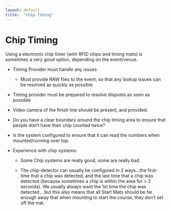 ```yaml
---
layout: default
title:  "Chip Timing"
---
```


# Chip Timing

Using a electronic chip timer (with RFID chips and timing mats) is sometimes a very good option, depending on the event/venue.

* Timing Provider must handle any issues

    * Must provide RAW files to the event, so that any lookup issues can be resolved as quickly as possible

* Timing provider must be prepared to resolve disputes as soon as possible

* Video camera of the finish line should be present, and provided.

* Do you have a clear boundary around the chip timing area to ensure that people don’t have their chip counted twice?

* Is the system configured to ensure that it can read the numbers when mounted/running over top.

* Experience with chip systems:

    * Some Chip systems are really good, some are really bad.

    * The chip-detector can usually be configured in 2 ways...the first-time that a chip was detected, and the last time that a chip was detected (because sometimes a chip is within the area for > 2 seconds). We usually always want the 1st time the chip was detected….but this also means that all Start Mats should be far enough away that when mounting to start the course, they don’t set off the mat.
